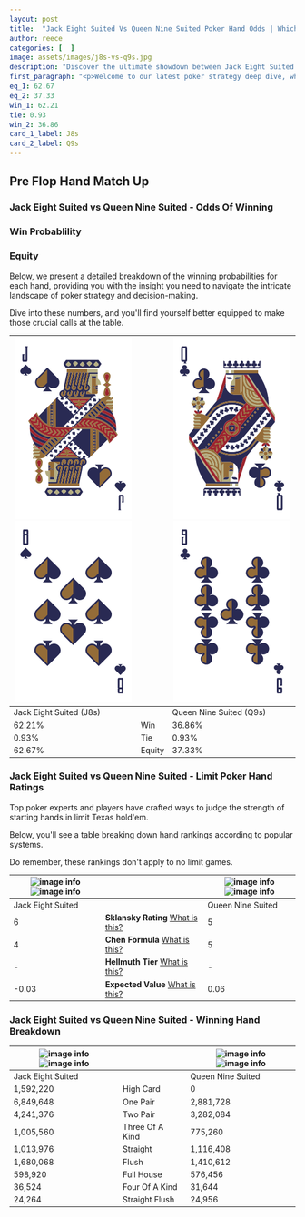 ```yaml
---
layout: post
title:  "Jack Eight Suited Vs Queen Nine Suited Poker Hand Odds | Which Is The Better Hand In Poker? A Complete Guide"
author: reece
categories: [  ]
image: assets/images/j8s-vs-q9s.jpg
description: "Discover the ultimate showdown between Jack Eight Suited and Queen Nine Suited in poker! Uncover the odds, strategies, and scenarios where one hand triumphs over the other. Get ready to up your poker game with this thrilling analysis."
first_paragraph: "<p>Welcome to our latest poker strategy deep dive, where we're pitting two distinct hands against each other in a high-stakes showdown: Jack Eight Suited vs Queen Nine Suited.</p><p>In the dynamic world of poker, every decision counts, and knowing which hand holds the upper hand is key to your success at the table.</p><p>In this article, we'll dissect these two hands, explore the scenarios where one dominates the other, and equip you with the knowledge to make strategic choices that can tip the odds in your favor.</p><p>Get ready to unravel the intriguing dynamics of these poker hands and elevate your game to new heights.</p>"
eq_1: 62.67
eq_2: 37.33
win_1: 62.21
tie: 0.93
win_2: 36.86
card_1_label: J8s
card_2_label: Q9s
---
```




[comment]: # (sp0)

## Pre Flop Hand Match Up

<div class="table hand-ratings" markdown="1"> 



### Jack Eight Suited vs Queen Nine Suited - Odds Of Winning


  
<div class="row graphs"> 
<div class="col-lg-6">
    <h3>Win Probablility</h3>
    <canvas id="WinChart"></canvas>
</div>
<div class="col-lg-6">
    <h3>Equity</h3>
    <canvas id="EquityChart"></canvas>
</div>
</div>

  Below, we present a detailed breakdown of the winning probabilities for each hand, providing you with the insight you need to navigate the intricate landscape of poker strategy and decision-making. 

Dive into these numbers, and you'll find yourself better equipped to make those crucial calls at the table.


    
| ![image info](assets/images/hand1/j.png) ![image info](assets/images/hand1/8.png) |  | ![image info](assets/images/hand2/q.png) ![image info](assets/images/hand2/9.png) |
| -------- | -------- | -------- |
| Jack Eight Suited (J8s) |  | Queen Nine Suited (Q9s) |
| 62.21% | Win | 36.86% |
| 0.93% | Tie | 0.93% |
| 62.67% | Equity | 37.33% |




[comment]: # (sp1)



### Jack Eight Suited vs Queen Nine Suited - Limit Poker Hand Ratings

Top poker experts and players have crafted ways to judge the strength of starting hands in limit Texas hold'em. 

Below, you'll see a table breaking down hand rankings according to popular systems. 

Do remember, these rankings don't apply to no limit games.


    
| ![image info](https://www.riverpairs.com/assets/images/hand1/j.png) ![image info](https://www.riverpairs.com/assets/images/hand1/8.png) |  | ![image info](https://www.riverpairs.com/assets/images/hand2/q.png) ![image info](https://www.riverpairs.com/assets/images/hand2/9.png) |
| -------- | -------- | -------- |
| Jack Eight Suited |  | Queen Nine Suited |
| 6 | **Sklansky Rating** [What is this?](/sklansky-rating-explained) | 5 |
| 4 | **Chen Formula** [What is this?](/chen-formula-explained) | 5 |
| - | **Hellmuth Tier** [What is this?](/Hellmuth-tier-explained) | - |
| -0.03 | **Expected Value** [What is this?](/expected-value-explained) | 0.06 |




[comment]: # (sp2)



### Jack Eight Suited vs Queen Nine Suited - Winning Hand Breakdown


    
| ![image info](https://www.riverpairs.com/assets/images/hand1/j.png) ![image info](https://www.riverpairs.com/assets/images/hand1/8.png) |  | ![image info](https://www.riverpairs.com/assets/images/hand2/q.png) ![image info](https://www.riverpairs.com/assets/images/hand2/9.png) |
| -------- | -------- | -------- |
| Jack Eight Suited |  | Queen Nine Suited |
| 1,592,220 | High Card | 0 |
| 6,849,648 | One Pair | 2,881,728 |
| 4,241,376 | Two Pair | 3,282,084 |
| 1,005,560 | Three Of A Kind | 775,260 |
| 1,013,976 | Straight | 1,116,408 |
| 1,680,068 | Flush | 1,410,612 |
| 598,920 | Full House | 576,456 |
| 36,524 | Four Of A Kind | 31,644 |
| 24,264 | Straight Flush | 24,956 |




[comment]: # (sp3)



</div>

[comment]: # (sp4)



[comment]: # (sp5)

